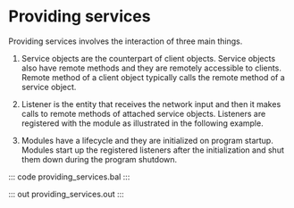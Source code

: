 # Providing services

Providing services involves the interaction of three main things. 

1. Service objects are the counterpart of client objects. Service objects also have remote methods and they are remotely accessible to clients. Remote method of a client object typically calls the remote method of a service object.

2. Listener is the entity that receives the network input and then it makes calls to remote methods of attached service objects. Listeners are registered with the module as illustrated in the following example.

3. Modules have a lifecycle and they are initialized on program startup. Modules start up the registered listeners after the initialization and shut them down during the program shutdown.

::: code providing_services.bal :::

::: out providing_services.out :::